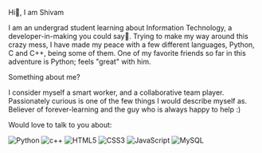 Hi👋, I am Shivam

I am an undergrad student learning about Information Technology, a developer-in-making you could say🤪. Trying to make my way around this crazy mess, I have made my peace with a few different languages, Python, C and C++, being some of them. One of my favorite friends so far in this adventure is Python; feels "great" with him.

Something about me?

I consider myself a smart worker, and a collaborative team player. Passionately curious is one of the few things I would describe myself as. Believer of forever-learning and the guy who is always happy to help :)

Would love to talk to you about:


  <img alt="Python" src="https://img.shields.io/badge/python-%2314354C.svg?style=for-the-badge&logo=python&logoColor=white"/>
  <img alt="c++" src="https://img.shields.io/badge/C%2B%2B-00599C?style=for-the-badge&logo=c%2B%2B&logoColor=white"/>
<img alt="HTML5" src="https://img.shields.io/badge/html5-%23E34F26.svg?style=for-the-badge&logo=html5&logoColor=white"/>
<img alt="CSS3" src="https://img.shields.io/badge/css3-%231572B6.svg?style=for-the-badge&logo=css3&logoColor=white"/> 
<img alt="JavaScript" src="https://img.shields.io/badge/javascript-%23323330.svg?style=for-the-badge&logo=javascript&logoColor=%23F7DF1E"/> 
<img alt="MySQL" src="https://img.shields.io/badge/mysql-%2300f.svg?style=for-the-badge&logo=mysql&logoColor=white"/>





